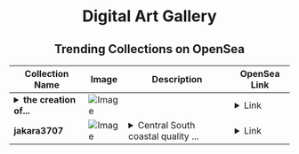 <div align="center">

# Digital Art Gallery

## Trending Collections on OpenSea

| Collection Name                       | Image                                                                                     | Description                       | OpenSea Link                                                                                          |
|---------------------------------------|-------------------------------------------------------------------------------------------|-----------------------------------|--------------------------------------------------------------------------------------------------------|
| **<details><summary>the creation of...</summary>the creation of adam</details>** | ![Image](https://i.seadn.io/s/raw/files/477d3f774b7e6d5b3ee0804f1962f646.png?w=500&auto=format?w=200&auto=format) |  | <details><summary>Link</summary>[the creation of adam](https://opensea.io/collection/the-creation-of-adam-8)</details> |
| **jakara3707** | ![Image](https://i.seadn.io/s/raw/files/06ccde7b4a9d7b8f6633da4497c719c9.png?w=500&auto=format?w=200&auto=format) | <details><summary>Central South coastal quality ...</summary>Central South coastal quality control right</details> | <details><summary>Link</summary>[jakara3707](https://opensea.io/collection/jakara3707-2)</details> |

</div>